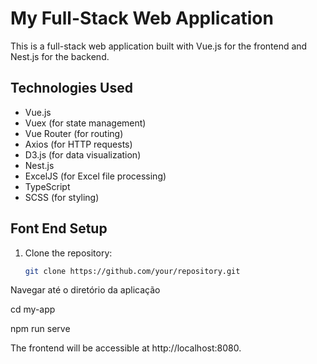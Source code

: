 # My Full-Stack Web Application

This is a full-stack web application built with Vue.js for the frontend and Nest.js for the backend.

## Technologies Used

- Vue.js
- Vuex (for state management)
- Vue Router (for routing)
- Axios (for HTTP requests)
- D3.js (for data visualization)
- Nest.js
- ExcelJS (for Excel file processing)
- TypeScript
- SCSS (for styling)

## Font End Setup

1. Clone the repository:

   ```bash
   git clone https://github.com/your/repository.git


Navegar até o diretório da aplicação 

cd my-app


npm run serve

The frontend will be accessible at http://localhost:8080.